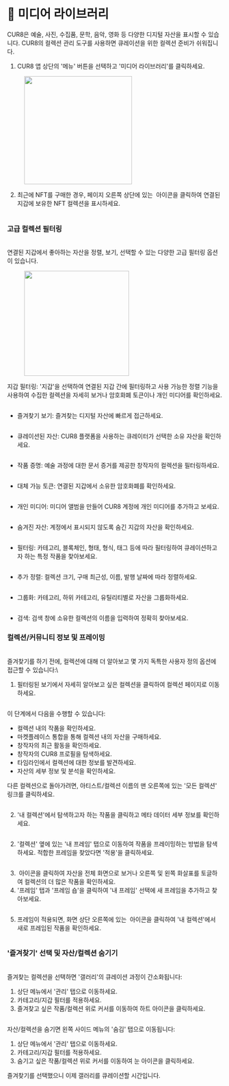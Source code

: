 # 🎨 미디어 라이브러리

CUR8은 예술, 사진, 수집품, 문학, 음악, 영화 등 다양한 디지털 자산을 표시할 수 있습니다. CUR8의 컬렉션 관리 도구를 사용하면 큐레이션을 위한 컬렉션 준비가 쉬워집니다. &#x20;

1. CUR8 앱 상단의 '메뉴' 버튼을 선택하고 '미디어 라이브러리'를 클릭하세요.

<figure><img src="../.gitbook/assets/Screenshot 2025-01-13 at 13.23.32.png" alt="" width="252"><figcaption></figcaption></figure>

2. 최근에 NFT를 구매한 경우, 페이지 오른쪽 상단에 있는 <img src="../.gitbook/assets/Screenshot 2024-04-11 at 12.08.45.png" alt="" data-size="line"> 아이콘을 클릭하여 연결된 지갑에 보유한 NFT 컬렉션을 표시하세요.

<figure><img src="../.gitbook/assets/Screenshot 2025-01-03 at 09.32.21.png" alt=""><figcaption></figcaption></figure>

### 고급 컬렉션 필터링 &#x20;

\
연결된 지갑에서 좋아하는 자산을 정렬, 보기, 선택할 수 있는 다양한 고급 필터링 옵션이 있습니다.

<figure><img src="../.gitbook/assets/Screenshot 2025-01-03 at 09.33.38.png" alt="" width="245"><figcaption></figcaption></figure>

지갑 필터링: '지갑'을 선택하여 연결된 지갑 간에 필터링하고 사용 가능한 정렬 기능을 사용하여 수집한 컬렉션을 자세히 보거나 암호화폐 토큰이나 개인 미디어를 확인하세요.

<figure><img src="../.gitbook/assets/Screenshot 2025-01-03 at 09.35.06.png" alt=""><figcaption></figcaption></figure>

* 즐겨찾기 보기: 즐겨찾는 디지털 자산에 빠르게 접근하세요.

<figure><img src="../.gitbook/assets/Screenshot 2025-01-03 at 09.38.17.png" alt=""><figcaption></figcaption></figure>

* 큐레이션된 자산: CUR8 플랫폼을 사용하는 큐레이터가 선택한 소유 자산을 확인하세요.

<figure><img src="../.gitbook/assets/Screenshot 2025-01-03 at 09.44.25.png" alt=""><figcaption></figcaption></figure>

* 작품 증명: 예술 과정에 대한 문서 증거를 제공한 창작자의 컬렉션을 필터링하세요.

<figure><img src="../.gitbook/assets/Screenshot 2025-01-03 at 09.45.35.png" alt=""><figcaption></figcaption></figure>

* 대체 가능 토큰: 연결된 지갑에서 소유한 암호화폐를 확인하세요.

<figure><img src="../.gitbook/assets/Screenshot 2025-01-03 at 09.47.03.png" alt=""><figcaption></figcaption></figure>

* 개인 미디어: 미디어 앨범을 만들어 CUR8 계정에 개인 미디어를 추가하고 보세요.

<figure><img src="../.gitbook/assets/Screenshot 2025-01-03 at 09.50.47.png" alt=""><figcaption></figcaption></figure>

* 숨겨진 자산: 계정에서 표시되지 않도록 숨긴 지갑의 자산을 확인하세요.&#x20;

<figure><img src="../.gitbook/assets/Screenshot 2025-01-03 at 09.51.33.png" alt=""><figcaption></figcaption></figure>

* 필터링: 카테고리, 블록체인, 형태, 형식, 태그 등에 따라 필터링하여 큐레이션하고자 하는 특정 작품을 찾아보세요.

<figure><img src="../.gitbook/assets/Screenshot 2025-01-03 at 09.53.19.png" alt=""><figcaption></figcaption></figure>

* 추가 정렬: 컬렉션 크기, 구매 최근성, 이름, 발행 날짜에 따라 정렬하세요.

<figure><img src="../.gitbook/assets/Screenshot 2025-01-03 at 09.54.12.png" alt=""><figcaption></figcaption></figure>

* 그룹화: 카테고리, 하위 카테고리, 유틸리티별로 자산을 그룹화하세요. &#x20;

<figure><img src="../.gitbook/assets/Screenshot 2025-01-03 at 09.56.09.png" alt=""><figcaption></figcaption></figure>

* 검색: 검색 창에 소유한 컬렉션의 이름을 입력하여 정확히 찾아보세요.

### 컬렉션/커뮤니티 정보 및 프레이밍

\
즐겨찾기를 하기 전에, 컬렉션에 대해 더 알아보고 몇 가지 독특한 사용자 정의 옵션에 접근할 수 있습니다:\

1. 필터링된 보기에서 자세히 알아보고 싶은 컬렉션을 클릭하여 컬렉션 페이지로 이동하세요.

<figure><img src="../.gitbook/assets/Screenshot 2025-01-03 at 10.00.13.png" alt=""><figcaption></figcaption></figure>

이 단계에서 다음을 수행할 수 있습니다:

* 컬렉션 내의 작품을 확인하세요.&#x20;
* 마켓플레이스 통합을 통해 컬렉션 내의 자산을 구매하세요.&#x20;
* 창작자의 최근 활동을 확인하세요.
* 창작자의 CUR8 프로필을 탐색하세요.
* 타임라인에서 컬렉션에 대한 정보를 발견하세요.
* 자산의 세부 정보 및 분석을 확인하세요.

다른 컬렉션으로 돌아가려면, 아티스트/컬렉션 이름의 맨 오른쪽에 있는 '모든 컬렉션' 링크를 클릭하세요.&#x20;

<figure><img src="../.gitbook/assets/Screenshot 2025-01-03 at 10.04.03.png" alt=""><figcaption></figcaption></figure>

2. '내 컬렉션'에서 탐색하고자 하는 작품을 클릭하고 메타 데이터 세부 정보를 확인하세요.

<figure><img src="../.gitbook/assets/Screenshot 2025-01-03 at 10.08.29.png" alt=""><figcaption></figcaption></figure>

2. '컬렉션' 옆에 있는 '내 프레임' 탭으로 이동하여 작품을 프레이밍하는 방법을 탐색하세요. 적합한 프레임을 찾았다면 '적용'을 클릭하세요.

<figure><img src="../.gitbook/assets/Screenshot 2025-01-03 at 10.09.50.png" alt=""><figcaption></figcaption></figure>

3. <img src="../.gitbook/assets/Screenshot 2024-04-10 at 11.29.17.png" alt="" data-size="line"> 아이콘을 클릭하여 자산을 전체 화면으로 보거나 오른쪽 및 왼쪽 화살표를 토글하여 컬렉션의 더 많은 작품을 확인하세요.
4. '프레임' 탭과 '프레임 숍'을 클릭하여 '내 프레임' 선택에 새 프레임을 추가하고 찾아보세요.

<figure><img src="../.gitbook/assets/Screenshot 2025-01-03 at 10.36.08.png" alt=""><figcaption></figcaption></figure>

5. 프레임이 적용되면, 화면 상단 오른쪽에 있는 <img src="../.gitbook/assets/Screenshot 2024-04-12 at 07.54.32.png" alt="" data-size="line"> 아이콘을 클릭하여 '내 컬렉션'에서 새로 프레임된 작품을 확인하세요.

<figure><img src="../.gitbook/assets/Screenshot 2025-01-03 at 10.37.16.png" alt=""><figcaption></figcaption></figure>

### '즐겨찾기' 선택 및 자산/컬렉션 숨기기

\
즐겨찾는 컬렉션을 선택하면 '갤러리'의 큐레이션 과정이 간소화됩니다:

1. 상단 메뉴에서 '관리' 탭으로 이동하세요.&#x20;
2. 카테고리/지갑 필터를 적용하세요.
3. 즐겨찾고 싶은 작품/컬렉션 위로 커서를 이동하여 하트 아이콘을 클릭하세요.

<figure><img src="../.gitbook/assets/Screenshot 2025-01-03 at 10.39.38.png" alt=""><figcaption></figcaption></figure>

자산/컬렉션을 숨기면 왼쪽 사이드 메뉴의 '숨김' 탭으로 이동됩니다:

1. 상단 메뉴에서 '관리' 탭으로 이동하세요.&#x20;
2. 카테고리/지갑 필터를 적용하세요.
3. 숨기고 싶은 작품/컬렉션 위로 커서를 이동하여 눈 아이콘을 클릭하세요.

즐겨찾기를 선택했으니 이제 갤러리를 큐레이션할 시간입니다.&#x20;